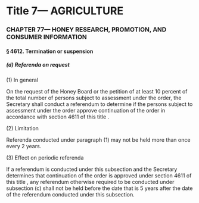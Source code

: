 
# Title 7— AGRICULTURE
### CHAPTER 77— HONEY RESEARCH, PROMOTION, AND CONSUMER INFORMATION
#### § 4612. Termination or suspension
##### (d) Referenda on request

(1) In general

On the request of the Honey Board or the petition of at least 10 percent of the total number of persons subject to assessment under the order, the Secretary shall conduct a referendum to determine if the persons subject to assessment under the order approve continuation of the order in accordance with section 4611 of this title .

(2) Limitation

Referenda conducted under paragraph (1) may not be held more than once every 2 years.

(3) Effect on periodic referenda

If a referendum is conducted under this subsection and the Secretary determines that continuation of the order is approved under section 4611 of this title , any referendum otherwise required to be conducted under subsection (c) shall not be held before the date that is 5 years after the date of the referendum conducted under this subsection.
